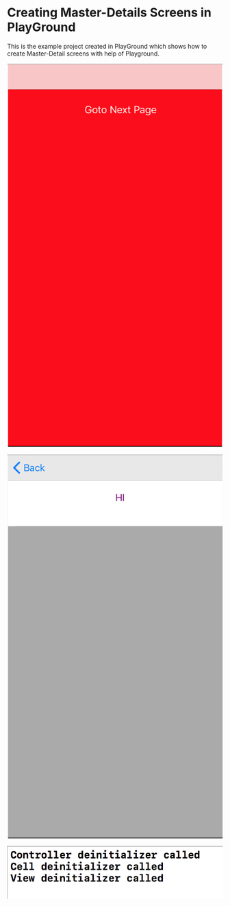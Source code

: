 # Creating Master-Details Screens in PlayGround
This is the example project created in PlayGround which shows how to create Master-Detail screens with help of Playground.

![Alt text](https://github.com/boominadhaprakash/Deinit-Example-PlayGround/blob/master/screenshots/main_viewcontroller.png "Main Screen")

![Alt text](https://github.com/boominadhaprakash/Deinit-Example-PlayGround/blob/master/screenshots/next_page.png "Next Screen")

![Alt text](https://github.com/boominadhaprakash/Deinit-Example-PlayGround/blob/master/screenshots/logs.png "Log Screen")
